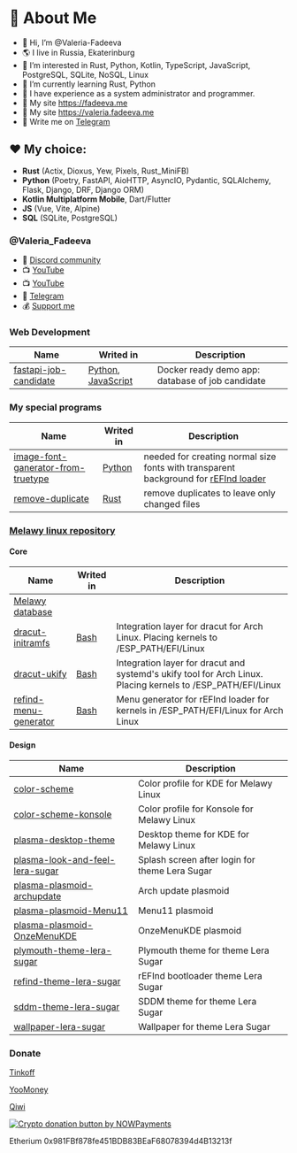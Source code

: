 # 🌸 About Me
- 👋 Hi, I’m @Valeria-Fadeeva
- 🌎 I live in Russia, Ekaterinburg
- 👀 I’m interested in Rust, Python, Kotlin, TypeScript, JavaScript, PostgreSQL, SQLite, NoSQL, Linux
- 🌱 I’m currently learning Rust, Python
- 👩 I have experience as a system administrator and programmer.
- 🔖 My site https://fadeeva.me 
- 🔖 My site https://valeria.fadeeva.me 
- 💬 Write me on [Telegram](https://t.me/Melawy_tyan)

## ❤️ My choice: 
- **Rust** (Actix, Dioxus, Yew, Pixels, Rust_MiniFB)
- **Python** (Poetry, FastAPI, AioHTTP, AsyncIO, Pydantic, SQLAlchemy, Flask, Django, DRF, Django ORM)
- **Kotlin Multiplatform Mobile**, Dart/Flutter
- **JS** (Vue, Vite, Alpine)
- **SQL** (SQLite, PostgreSQL)

### @Valeria_Fadeeva
- 🌟 [Discord community](https://discord.gg/725zXx7RhJ)
- 📺 [YouTube](https://www.youtube.com/@Valeria_Fadeeva)
- 📺 [YouTube](https://www.youtube.com/@Melawy)
- 💬 [Telegram](https://t.me/Melawy_tyan)
- 💰 [Support me](https://www.tinkoff.ru/rm/fadeeva.valeriya96/9bLRi79066)

<!---
Valeria-Fadeeva/Valeria-Fadeeva is a ✨ special ✨ repository because its `README.md` (this file) appears on your GitHub profile.
You can click the Preview link to take a look at your changes.
--->

### Web Development
|Name|Writed in|Description|
|----|---------|-----------|
| [fastapi-job-candidate](https://github.com/Valeria-Fadeeva/fastapi-job-candidate) | [Python](https://www.python.org/), [JavaScript](https://ru.wikipedia.org/wiki/JavaScript) | Docker ready demo app: database of job candidate |

### My special programs
|Name|Writed in|Description|
|----|---------|-----------|
| [image-font-ganerator-from-truetype](https://github.com/Valeria-Fadeeva/image-font-ganerator-from-truetype) | [Python](https://www.python.org/) | needed for creating normal size fonts with transparent background for [rEFInd loader](http://www.rodsbooks.com/refind/) |
| [remove-duplicate](https://github.com/Valeria-Fadeeva/remove-duplicate-rust) | [Rust](https://www.rust-lang.org/) | remove duplicates to leave only changed files |

### [Melawy linux repository](https://github.com/Melawy)
#### Core
|Name|Writed in|Description|
|----|---------|-----------|
| [Melawy database](https://github.com/Melawy/repo) | | | |
| [dracut-initramfs](https://github.com/Melawy/dracut-initramfs) | [Bash](https://ru.wikipedia.org/wiki/Bash) | Integration layer for dracut for Arch Linux. Placing kernels to /ESP_PATH/EFI/Linux |
| [dracut-ukify](https://github.com/Melawy/dracut-ukify) | [Bash](https://ru.wikipedia.org/wiki/Bash) | Integration layer for dracut and systemd's ukify tool for Arch Linux. Placing kernels to /ESP_PATH/EFI/Linux |
| [refind-menu-generator](https://github.com/Melawy/refind-menu-generator) | [Bash](https://ru.wikipedia.org/wiki/Bash) | Menu generator for rEFInd loader for kernels in /ESP_PATH/EFI/Linux for Arch Linux

#### Design
|Name|Description|
|----|-----------|
| [color-scheme](https://github.com/Melawy/color-scheme) | Color profile for KDE for Melawy Linux |
| [color-scheme-konsole](https://github.com/Melawy/color-scheme-konsole) | Color profile for Konsole for Melawy Linux |
| [plasma-desktop-theme](https://github.com/Melawy/plasma-desktop-theme) | Desktop theme for KDE for Melawy Linux |
| [plasma-look-and-feel-lera-sugar](https://github.com/Melawy/plasma-look-and-feel-lera-sugar) | Splash screen after login for theme Lera Sugar |
| [plasma-plasmoid-archupdate](https://github.com/Melawy/plasma-plasmoid-archupdate) | Arch update plasmoid |
| [plasma-plasmoid-Menu11](https://github.com/Melawy/plasma-plasmoid-Menu11) | Menu11 plasmoid |
| [plasma-plasmoid-OnzeMenuKDE](https://github.com/Melawy/plasma-plasmoid-OnzeMenuKDE) | OnzeMenuKDE plasmoid |
| [plymouth-theme-lera-sugar](https://github.com/Melawy/plymouth-theme-lera-sugar) | Plymouth theme for theme Lera Sugar |
| [refind-theme-lera-sugar](https://github.com/Melawy/refind-theme-lera-sugar) | rEFInd bootloader theme Lera Sugar |
| [sddm-theme-lera-sugar](https://github.com/Melawy/sddm-theme-lera-sugar) | SDDM theme for theme Lera Sugar |
| [wallpaper-lera-sugar](https://github.com/Melawy/wallpaper-lera-sugar) | Wallpaper for theme Lera Sugar |


### Donate
[Tinkoff](https://www.tinkoff.ru/rm/fadeeva.valeriya96/9bLRi79066)

[YooMoney](https://yoomoney.ru/to/4100115921160758)

[Qiwi](https://qiwi.com/n/VALERIAFADEEVA)


<a href="https://nowpayments.io/donation?api_key=8Q6DDWH-YYQ4SRQ-JNSMG5B-E7FPYK9&source=lk_donation&medium=referral" target="_blank">
 <img src="https://nowpayments.io/images/embeds/donation-button-black.svg" alt="Crypto donation button by NOWPayments">
</a>
    
Etherium 0x981FBf878fe451BDB83BEaF68078394d4B13213f

